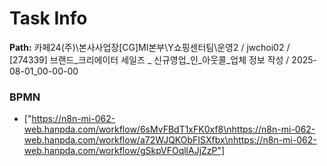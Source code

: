 # Task Info

**Path:** 카페24(주)\본사사업장\[CG]MI본부\Y쇼핑센터팀\운영2 / jwchoi02 / [274339] 브랜드_크리에이터 세일즈 _ 신규영업_인_아웃콜_업체 정보 작성 / 2025-08-01_00-00-00

### BPMN
- ["https://n8n-mi-062-web.hanpda.com/workflow/6sMvFBdT1xFK0xf8\nhttps://n8n-mi-062-web.hanpda.com/workflow/a72WJQKObFISXfbx\nhttps://n8n-mi-062-web.hanpda.com/workflow/gSkpVFOqllAJjZzP"]

